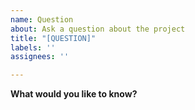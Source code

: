 ```yaml
---
name: Question
about: Ask a question about the project
title: "[QUESTION]"
labels: ''
assignees: ''

---
```


**What would you like to know?**
